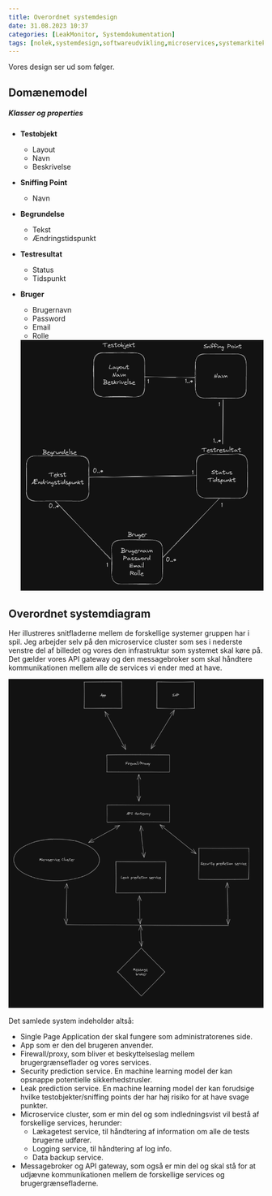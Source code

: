 ```yaml
---
title: Overordnet systemdesign
date: 31.08.2023 10:37
categories: [LeakMonitor, Systemdokumentation]
tags: [nolek,systemdesign,softwareudvikling,microservices,systemarkitektur]
---
```


Vores design ser ud som følger.

## Domænemodel
##### Klasser og properties
* **Testobjekt**
	* Layout 
	* Navn
	* Beskrivelse
	  
* **Sniffing Point** 
	* Navn
	  
* **Begrundelse**
	* Tekst
	* Ændringstidspunkt
	  
* **Testresultat**
	* Status
	* Tidspunkt
	  
* **Bruger**
	* Brugernavn
	* Password
	* Email
	* Rolle


  <img src="/assets/images/domainmodel.png" alt="Image should have been here.">


## Overordnet systemdiagram

Her illustreres snitfladerne mellem de forskellige systemer gruppen har i spil. Jeg arbejder selv på den microservice cluster som ses i nederste venstre del af billedet og vores den infrastruktur som systemet skal køre på. Det gælder vores API gateway og den messagebroker som skal håndtere kommunikationen mellem alle de services vi ender med at have. 

  <img src="/assets/images/overordnet_systemdiagram.png" alt="Image should have been here.">

Det samlede system indeholder altså:
* Single Page Application der skal fungere som administratorenes side.
* App som er den del brugeren anvender.
* Firewall/proxy, som bliver et beskyttelseslag mellem brugergrænseflader og vores services. 
* Security prediction service. En machine learning model der kan opsnappe potentielle sikkerhedstrusler.
* Leak prediction service. En machine learning model der kan forudsige hvilke testobjekter/sniffing points der har høj risiko for at have svage punkter.
* Microservice cluster, som er min del og som indledningsvist vil bestå af forskellige services, herunder:
	* Lækagetest service, til håndtering af information om alle de tests brugerne udfører.
	* Logging service, til håndtering af log info.
	* Data backup service. 
* Messagebroker og API gateway, som også er min del og skal stå for at udjævne kommunikationen mellem de forskellige services og brugergrænsefladerne. 
